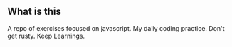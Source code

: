 ## What is this
A repo of exercises focused on javascript. My daily coding practice. Don't get rusty. Keep Learnings.
